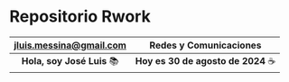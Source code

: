 # Repositorio Rwork
|jluis.messina@gmail.com             |Redes y Comunicaciones| 
|:-----------------------------------------------:|:----------:|
|**Hola, soy José Luis**  📚| **Hoy es 30 de agosto de 2024**  ☕|


